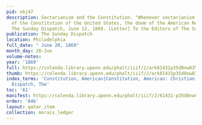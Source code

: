 ```yaml
---
pid: obj47
description: Sectarianism and the Constitution. "Whenever sectarianism becomes a part
  of the Constitution of the United States, the doom of the American Republic is sealed,"
  The Sunday Dispatch, June 13, 1869. [Letter] To the Editors of The Sunday Dispatch.
publication: The Sunday Dispatch
location: Philadelphia
full_date: " June 20, 1869"
month_day: 20-Jun
volume-notes:
year: '1869'
full: https://colenda.library.upenn.edu/phalt/iiif/2/ark81431p35d8nw83%2FSHA256E-s7364422--26541167c7c22ccbd5c3d1c92e0060a05aebe54e415f62396aab9ef876497886.jpeg/full/3500,/0/default.jpg
thumb: https://colenda.library.upenn.edu/phalt/iiif/2/ark81431p35d8nw83%2FSHA256E-s7364422--26541167c7c22ccbd5c3d1c92e0060a05aebe54e415f62396aab9ef876497886.jpeg/full/!200,200/0/default.jpg
index_terms: 'Constitution, American|Constitution, American: Christianizing|Sunday
  Dispatch, The'
toc: '61'
manifest: https://colenda.library.upenn.edu/phalt/iiif/2/81431-p35d8nw83/manifest
order: '046'
layout: qatar_item
collection: morais_ledger
---
```

